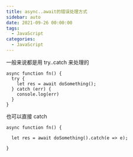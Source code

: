```yaml
---
title: async..await的错误处理方式
sidebar: auto
date: 2021-09-26 00:00:00
tags:
  - JavaScript
categories:
  - JavaScript
---
```


一般来说都是用 try..catch 来处理的

```
async function fn() {
  try {
    let res = await doSomething();
  } catch (err) {
    console.log(err)
  }
}
```

也可以直接 catch

```
async function fn() {

  let res = await doSomething().catch(e => e);

}
```
